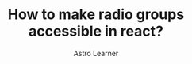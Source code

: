 ---
layout: ../../layouts/MarkdownPostLayout.astro
title: 'How to make radio groups accessible in react?'
pubDate: 2022-07-01
description: 'This is the first post of my new Astro blog. alankar isaad asldkfjlaskjdf asldjflasjdf asldjflasjdlfjaslfjlasdjf asdlfjasldjflasdjdf asdfklj'
author: 'Astro Learner'
image:
    url: 'https://docs.astro.build/assets/full-logo-light.png'
    alt: 'The full Astro logo.'
tags: ["react", "accessibility","himalayan chronicles","life in general", "developer's journal"]
---